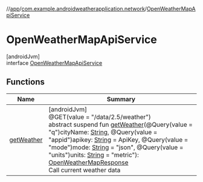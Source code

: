 //[app](../../../index.md)/[com.example.androidweatherapplication.network](../index.md)/[OpenWeatherMapApiService](index.md)

# OpenWeatherMapApiService

[androidJvm]\
interface [OpenWeatherMapApiService](index.md)

## Functions

| Name | Summary |
|---|---|
| [getWeather](get-weather.md) | [androidJvm]<br>@GET(value = &quot;/data/2.5/weather&quot;)<br>abstract suspend fun [getWeather](get-weather.md)(@Query(value = &quot;q&quot;)cityName: [String](https://kotlinlang.org/api/latest/jvm/stdlib/kotlin/-string/index.html), @Query(value = &quot;appid&quot;)apikey: [String](https://kotlinlang.org/api/latest/jvm/stdlib/kotlin/-string/index.html) = ApiKey, @Query(value = &quot;mode&quot;)mode: [String](https://kotlinlang.org/api/latest/jvm/stdlib/kotlin/-string/index.html) = &quot;json&quot;, @Query(value = &quot;units&quot;)units: [String](https://kotlinlang.org/api/latest/jvm/stdlib/kotlin/-string/index.html) = &quot;metric&quot;): [OpenWeatherMapResponse](../../com.example.androidweatherapplication.model/-open-weather-map-response/index.md)<br>Call current weather data |
